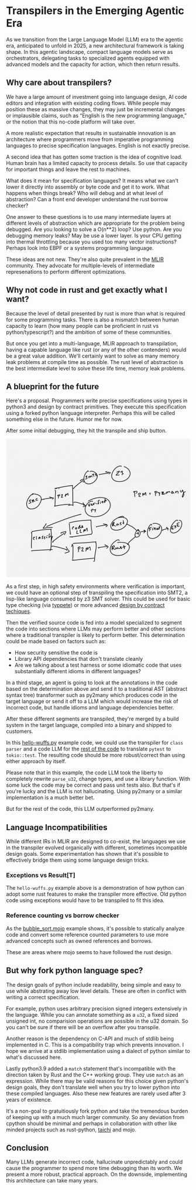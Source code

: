 # Transpilers in the Emerging Agentic Era

As we transition from the Large Language Model (LLM) era to the agentic era, anticipated to unfold in 2025, a new architectural framework is taking shape. In this agentic landscape, compact language models serve as orchestrators, delegating tasks to specialized agents equipped with advanced models and the capacity for action, which then return results.

## Why care about transpilers?

We have a large amount of investment going into language design, AI code editors and integration with existing coding flows. While people may position these as massive changes, they may just be incremental changes or implausible claims, such as “English is the new programming language,” or the notion that this no-code platform will take over.

A more realistic expectation that results in sustainable innovation is an architecture where programmers move from imperative programming languages to precise specification languages. English is not exactly precise.

A second idea that has gotten some traction is the idea of cognitive load. Human brain has a limited capacity to process details. So use that capacity for important things and leave the rest to machines.

What does it mean for specification languages? It means what we can't lower it directly into assembly or byte code and get it to work. What happens when things break? Who will debug and at what level of abstraction? Can a front end developer understand the rust borrow checker?

One answer to these questions is to use many intermediate layers at different levels of abstraction which are appropriate for the problem being debugged. Are you looking to solve a O(n**2) loop? Use python. Are you debugging memory leaks? May be use a lower layer. Is your CPU getting into thermal throttling because you used too many vector instructions? Perhaps look into EBPF or a systems programming language.

These ideas are not new. They're also quite prevalent in the [MLIR](https://mlir.llvm.org) community. They advocate for multiple-levels of intermediate represenations to perform different optimizations.

## Why not code in rust and get exactly what I want?

Because the level of detail presented by rust is more than what is required for some programming tasks. There is also a mismatch between human capacity to learn (how many people can be proficient in rust vs python/typescript?) and the ambition of some of these communities.

But once you get into a multi-language, MLIR approach to transpilation, having a capable language like rust (or any of the other contenders) would be a great value addition. We'll certainly want to solve as many memory leak problems at compile time as possible. The rust level of abstraction is the best intermediate level to solve these life time, memory leak problems.

## A blueprint for the future

Here's a proposal. Programmers write precise specifications using types in python3 and design by contract primitives. They execute this specification using a forked python language interpreter. Perhaps this will be called something else in the future. Humor me for now.

After some initial debugging, they hit the transpile and ship button.

![Fig 1](../assets/img/2025-01-03-agentic-pipeline.png)

As a first step, in high safety environments where verification is important, we could have an optional step of transpiling the specification into SMT2, a lisp-like language consumed by z3 SMT solver. This could be used for basic type checking (via [typpete](https://github.com/caterinaurban/Typpete)) or more advanced [design by contract techiques](https://adsharma.github.io/pysmt/).

Then the verified source code is fed into a model specialized to segment the code into sections where LLMs may perform better and other sections where a traditional transpiler is likely to perform better. This determination could be made based on factors such as:

* How security sensitive the code is
* Library API dependencies that don't translate cleanly
* Are we talking about a test harness or some idiomatic code that uses substantially different idioms in different languages?

In a third stage, an agent is going to look at the annotations in the code based on the determination above and send it to a traditional AST (abstract syntax tree) transformer such as py2many which produces code in the target language or send it off to a LLM which would increase the risk of incorrect code, but handle idioms and language dependencies better.

After these different segments are transpiled, they're merged by a build system in the target language, compiled into a binary and shipped to customers.

In this [hello-wuffs.py](https://github.com/py2many/py2many/blob/main/tests/cases/hello-wuffs.py) example code, we could use the transpiler for `class parser` and a code LLM for the [rest of the code](https://gist.github.com/adsharma/c29ec0445752407b8c7b26b803cc54d8) to translate `pytest` to `tokio::test`. The resulting code should be more robust/correct than using either approach by itself.

Please note that in this example, the code LLM took the liberty to completely rewrite `parse_u32`, change types, and use a library function. With some luck the code may be correct and pass unit tests also. But that's if you're lucky and the LLM is not hallucinating. Using py2many or a similar implementation is a much better bet.

But for the rest of the code, this LLM outperformed py2many.

## Language Incompatibilities

While different IRs in MLIR are designed to co-exist, the languages we use in the transpiler evolved organically with different, sometimes incompatible design goals.  Some experimentation has shown that it's possible to effectively bridge them using some language design tricks.

### Exceptions vs Result[T]

The `hello-wuffs.py` example above is a demonstration of how python can adopt some rust features to make the transpiler more effective. Old python code using exceptions would have to be transpiled to fit this idea.

### Reference counting vs borrow checker

As the [bubble_sort.mojo](https://github.com/py2many/py2many/blob/main/tests/expected/bubble_sort.mojo) example shows, it's possible to statically analyze code and convert some reference counted parameters to use more advanced concepts such as owned references and borrows.

These are areas where mojo seems to have followed the rust design.

## But why fork python language spec?

The design goals of python include readability, being simple and easy to use while abstrating away low level details. These are often in conflict with writing a correct specification.

For example, python uses arbitrary precision signed integers extensively in the language. While you can annotate something as a `u32`, a fixed sized unsigned int, no comparision operations are possible in the u32 domain. So you can't be sure if there will be an overflow after you transpile.

Another reason is the dependency on C-API and much of stdlib being implemented in C. This is a compatibility trap which prevents innovation. I hope we arrive at a stdlib implementation using a dialect of python similar to what's discussed here.

Lastly python3.9 added a `match` statement that's incompatible with the direction taken by Rust and the C++ working group. They use `match` as an expression. While there may be valid reasons for this choice given python's design goals, they don't translate well when you try to lower python into these compiled languages. Also these new features are rarely used after 3 years of existence.

It's a non-goal to gratuitiously fork python and take the tremendous burden of keeping up with a much much larger community. So any deviation from cpython should be minimal and perhaps in collaboration with other like minded projects such as rust-python, [taichi](http://taichi-lang.org) and mojo.


## Conclusion

Many LLMs generate incorrect code, hallucinate unpredictably and could cause the programmer to spend more time debugging than its worth. We present a more robust, practical approach. On the downside, implementing this architecture can take many years.
